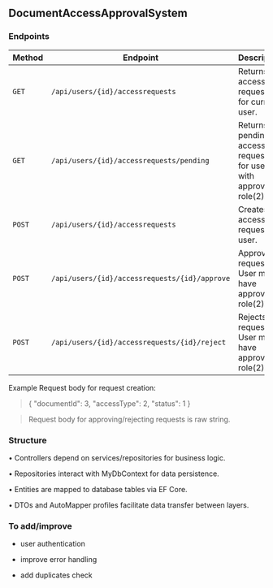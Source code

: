 ## DocumentAccessApprovalSystem
### Endpoints

| Method | Endpoint                                      | Description                                                           |
|--------|-----------------------------------------------|-----------------------------------------------------------------------|
| `GET`  | `/api/users/{id}/accessrequests`              | Returns access requests for current user.                             |
| `GET`  | `/api/users/{id}/accessrequests/pending`      | Returns pending access requests for user with approver role(2)        |
| `POST` | `/api/users/{id}/accessrequests`              | Creates access request for user.                                      |                                                
| `POST` | `/api/users/{id}/accessrequests/{id}/approve` | Approves a request. User must have approver role(2)                   |
| `POST` | `/api/users/{id}/accessrequests/{id}/reject`  | Rejects a request. User must have approver role(2)                    |


Example Request body for request creation:

>{
>    "documentId": 3,
>    "accessType": 2,
>    "status": 1
>}
>

>Request body for approving/rejecting requests is raw string.

### Structure

•	Controllers depend on services/repositories for business logic.

•	Repositories interact with MyDbContext for data persistence.

•	Entities are mapped to database tables via EF Core.

•	DTOs and AutoMapper profiles facilitate data transfer between layers.

### To add/improve

- user authentication

- improve error handling

- add duplicates check
